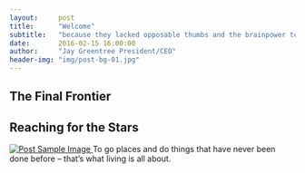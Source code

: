```yaml
---
layout:     post
title:      "Welcome"
subtitle:   "because they lacked opposable thumbs and the brainpower to build a space program."
date:       2016-02-15 16:00:00
author:     "Jay Greentree President/CEO"
header-img: "img/post-bg-01.jpg"
---
```


<p></p>

<p></p>

<p></p>

<p></p>

<p></p>

<h2 class="section-heading">The Final Frontier</h2>

<p></p>

<p></p>

<blockquote></blockquote>

<p></p>

<h2 class="section-heading">Reaching for the Stars</h2>

<p></p>

<a href="#">
    <img src="{{ site.baseurl }}/img/post-sample-image.jpg" alt="Post Sample Image">
</a>
<span class="caption text-muted">To go places and do things that have never been done before – that’s what living is all about.</span>

<p></p>

<p></p>

<p></p>
